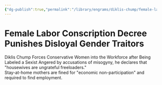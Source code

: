 ```yaml
---
{"dg-publish":true,"permalink":"/library/engrams/diklis-chump/female-labor-conscription-decree-punishes-disloyal-gender-traitors/","tags":["DC/Religion","DC/AS5"]}
---
```


# Female Labor Conscription Decree Punishes Disloyal Gender Traitors
Diklis Chump Forces Conservative Women into the Workforce after Being Labeled a Sexist
	Angered by accusations of misogyny, he declares that "housewives are ungrateful freeloaders."  
	Stay-at-home mothers are fined for "economic non-participation" and required to find employment.
